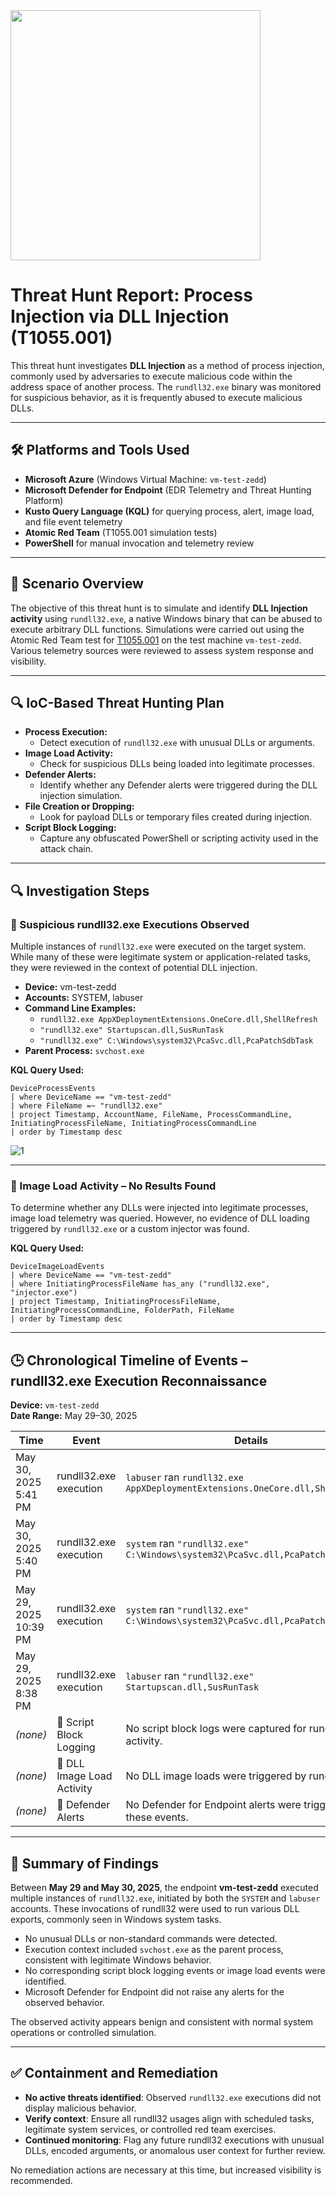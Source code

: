 <img src="https://github.com/user-attachments/assets/1f32eddf-ef47-4df5-b4a6-2c0c43d1286f" width="400"/>

# Threat Hunt Report: Process Injection via DLL Injection (T1055.001)

This threat hunt investigates **DLL Injection** as a method of process injection, commonly used by adversaries to execute malicious code within the address space of another process. The `rundll32.exe` binary was monitored for suspicious behavior, as it is frequently abused to execute malicious DLLs.

---

## 🛠 Platforms and Tools Used

- **Microsoft Azure** (Windows Virtual Machine: `vm-test-zedd`)
- **Microsoft Defender for Endpoint** (EDR Telemetry and Threat Hunting Platform)
- **Kusto Query Language (KQL)** for querying process, alert, image load, and file event telemetry
- **Atomic Red Team** (T1055.001 simulation tests)
- **PowerShell** for manual invocation and telemetry review

---

## 🧪 Scenario Overview

The objective of this threat hunt is to simulate and identify **DLL Injection activity** using `rundll32.exe`, a native Windows binary that can be abused to execute arbitrary DLL functions. Simulations were carried out using the Atomic Red Team test for [T1055.001](https://attack.mitre.org/techniques/T1055/001/) on the test machine `vm-test-zedd`. Various telemetry sources were reviewed to assess system response and visibility.

---

## 🔍 IoC-Based Threat Hunting Plan

- **Process Execution:**
  - Detect execution of `rundll32.exe` with unusual DLLs or arguments.
- **Image Load Activity:**
  - Check for suspicious DLLs being loaded into legitimate processes.
- **Defender Alerts:**
  - Identify whether any Defender alerts were triggered during the DLL injection simulation.
- **File Creation or Dropping:**
  - Look for payload DLLs or temporary files created during injection.
- **Script Block Logging:**
  - Capture any obfuscated PowerShell or scripting activity used in the attack chain.

---

## 🔍 Investigation Steps

### 🧪 Suspicious rundll32.exe Executions Observed

Multiple instances of `rundll32.exe` were executed on the target system. While many of these were legitimate system or application-related tasks, they were reviewed in the context of potential DLL injection.

- **Device:** vm-test-zedd  
- **Accounts:** SYSTEM, labuser  
- **Command Line Examples:**
  - `rundll32.exe AppXDeploymentExtensions.OneCore.dll,ShellRefresh`
  - `"rundll32.exe" Startupscan.dll,SusRunTask`
  - `"rundll32.exe" C:\Windows\system32\PcaSvc.dll,PcaPatchSdbTask`
- **Parent Process:** `svchost.exe`

**KQL Query Used:**
```kql
DeviceProcessEvents
| where DeviceName == "vm-test-zedd"
| where FileName =~ "rundll32.exe"
| project Timestamp, AccountName, FileName, ProcessCommandLine, InitiatingProcessFileName, InitiatingProcessCommandLine
| order by Timestamp desc
```
![1](https://github.com/user-attachments/assets/eccadc9c-434e-4b00-a3d9-27a2d73b578c)

---

### 🧬 Image Load Activity – No Results Found

To determine whether any DLLs were injected into legitimate processes, image load telemetry was queried. However, no evidence of DLL loading triggered by `rundll32.exe` or a custom injector was found.

**KQL Query Used:**
```kql
DeviceImageLoadEvents
| where DeviceName == "vm-test-zedd"
| where InitiatingProcessFileName has_any ("rundll32.exe", "injector.exe")
| project Timestamp, InitiatingProcessFileName, InitiatingProcessCommandLine, FolderPath, FileName
| order by Timestamp desc
```

---

## 🕒 Chronological Timeline of Events – rundll32.exe Execution Reconnaissance

**Device:** `vm-test-zedd`  
**Date Range:** May 29–30, 2025

| **Time**             | **Event**                     | **Details** |
|----------------------|-------------------------------|-------------|
| May 30, 2025 5:41 PM | rundll32.exe execution        | `labuser` ran `rundll32.exe AppXDeploymentExtensions.OneCore.dll,ShellRefresh` |
| May 30, 2025 5:40 PM | rundll32.exe execution        | `system` ran `"rundll32.exe" C:\Windows\system32\PcaSvc.dll,PcaPatchSdbTask` |
| May 29, 2025 10:39 PM| rundll32.exe execution        | `system` ran `"rundll32.exe" C:\Windows\system32\PcaSvc.dll,PcaPatchSdbTask` |
| May 29, 2025 8:38 PM | rundll32.exe execution        | `labuser` ran `"rundll32.exe" Startupscan.dll,SusRunTask` |
| *(none)*             | 📁 Script Block Logging       | No script block logs were captured for rundll32 activity. |
| *(none)*             | 🧬 DLL Image Load Activity     | No DLL image loads were triggered by rundll32.exe. |
| *(none)*             | 🚨 Defender Alerts             | No Defender for Endpoint alerts were triggered by these events. |

---

## 🧾 Summary of Findings

Between **May 29 and May 30, 2025**, the endpoint **vm-test-zedd** executed multiple instances of `rundll32.exe`, initiated by both the `SYSTEM` and `labuser` accounts. These invocations of rundll32 were used to run various DLL exports, commonly seen in Windows system tasks. 

- No unusual DLLs or non-standard commands were detected.
- Execution context included `svchost.exe` as the parent process, consistent with legitimate Windows behavior.
- No corresponding script block logging events or image load events were identified.
- Microsoft Defender for Endpoint did not raise any alerts for the observed behavior.

The observed activity appears benign and consistent with normal system operations or controlled simulation.

---

## ✅ Containment and Remediation

- **No active threats identified**: Observed `rundll32.exe` executions did not display malicious behavior.
- **Verify context**: Ensure all rundll32 usages align with scheduled tasks, legitimate system services, or controlled red team exercises.
- **Continued monitoring**: Flag any future rundll32 executions with unusual DLLs, encoded arguments, or anomalous user context for further review.

No remediation actions are necessary at this time, but increased visibility is recommended.
